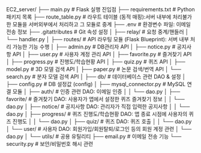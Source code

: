EC2_server/
├── main.py                    # Flask 실행 진입점
├── requirements.txt           # Python 패키지 목록
├── route_table.py             # 라우트 테이블 (동적 매핑):서버 내부에 처리불가한 모듈을 서버외부에서 처리하고 그 모듈로 중계
├── .env                       # 환경변수 파일: 이메일 전송 정보
├── .gitattributes             # Git 속성 설정
│
├── relay/                     # 요청 중계/핸들러
│   └── handler.py
│
├── routes/                    # API 라우팅 모듈 (Flask Blueprint): 서버 내부 처리 가능한 기능 수행
│   ├── admin.py               # DB관리자 API
│   ├── notice.py              # 공지사항 API
│   ├── user.py                # 사용자 계정 관리 API
│   ├── favorite.py            # 즐겨찾기 API
│   ├── progress.py            # 진행도/학습현황 API
│   ├── quiz.py                # 퀴즈 API
│   ├── model.py               # 3D 모델 검색 API
│   ├── paper.py               # 논문 검색/번역 API
│   └── search.py              # 분자 모델 검색 API
│
├── db/                        # 데이터베이스 관련 DAO & 설정
│   ├── config.py              # DB 설정값 (config)
│   ├── mysql_connector.py     # MySQL 연결 모듈
│   ├── auth/                  # 인증 관련 DAO: 이메일 인증
│   │   └── dao.py
│   ├── favorite/              # 즐겨찾기 DAO: 사용자가 앱에서 설정한 퀴즈 즐겨찾기 정보
│   │   └── dao.py
│   ├── notice/                # 공지사항 DAO: 관리자가 직접 입력한 공지사항
│   │   └── dao.py
│   ├── progress/              # 퀴즈 진행도/학습현황 DAO: 앱 종료 시점에 사용자의 퀴즈 진행도
│   │   └── dao.py
│   ├── quiz/                  # 퀴즈 DAO: 퀴즈 호출
│   │   └── dao.py
│   └── user/                  # 사용자 DAO: 회원가입/회원탈퇴/로그인 등의 회원 계정 관련 
│       └── dao.py
│
└── utils/                     # 공용 유틸리티
    ├── email.py               # 이메일 전송 기능
    └── security.py            # 보안/비밀번호 해시 관련
